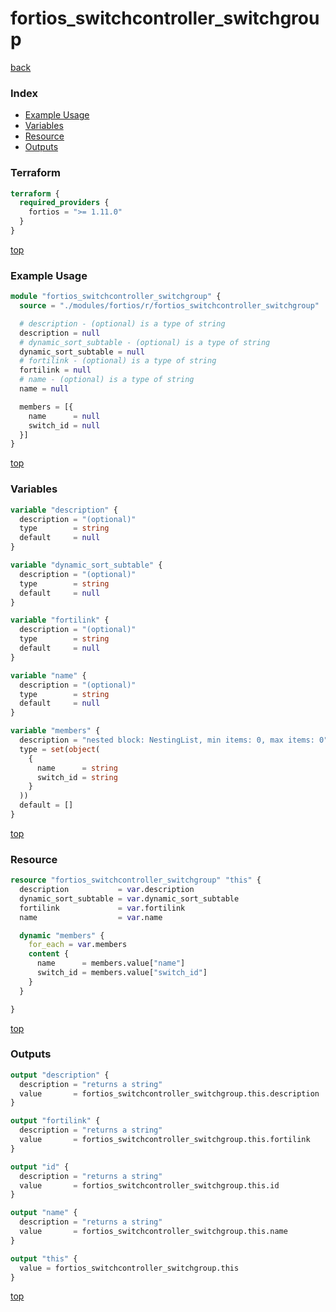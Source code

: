 # fortios_switchcontroller_switchgroup

[back](../fortios.md)

### Index

- [Example Usage](#example-usage)
- [Variables](#variables)
- [Resource](#resource)
- [Outputs](#outputs)

### Terraform

```terraform
terraform {
  required_providers {
    fortios = ">= 1.11.0"
  }
}
```

[top](#index)

### Example Usage

```terraform
module "fortios_switchcontroller_switchgroup" {
  source = "./modules/fortios/r/fortios_switchcontroller_switchgroup"

  # description - (optional) is a type of string
  description = null
  # dynamic_sort_subtable - (optional) is a type of string
  dynamic_sort_subtable = null
  # fortilink - (optional) is a type of string
  fortilink = null
  # name - (optional) is a type of string
  name = null

  members = [{
    name      = null
    switch_id = null
  }]
}
```

[top](#index)

### Variables

```terraform
variable "description" {
  description = "(optional)"
  type        = string
  default     = null
}

variable "dynamic_sort_subtable" {
  description = "(optional)"
  type        = string
  default     = null
}

variable "fortilink" {
  description = "(optional)"
  type        = string
  default     = null
}

variable "name" {
  description = "(optional)"
  type        = string
  default     = null
}

variable "members" {
  description = "nested block: NestingList, min items: 0, max items: 0"
  type = set(object(
    {
      name      = string
      switch_id = string
    }
  ))
  default = []
}
```

[top](#index)

### Resource

```terraform
resource "fortios_switchcontroller_switchgroup" "this" {
  description           = var.description
  dynamic_sort_subtable = var.dynamic_sort_subtable
  fortilink             = var.fortilink
  name                  = var.name

  dynamic "members" {
    for_each = var.members
    content {
      name      = members.value["name"]
      switch_id = members.value["switch_id"]
    }
  }

}
```

[top](#index)

### Outputs

```terraform
output "description" {
  description = "returns a string"
  value       = fortios_switchcontroller_switchgroup.this.description
}

output "fortilink" {
  description = "returns a string"
  value       = fortios_switchcontroller_switchgroup.this.fortilink
}

output "id" {
  description = "returns a string"
  value       = fortios_switchcontroller_switchgroup.this.id
}

output "name" {
  description = "returns a string"
  value       = fortios_switchcontroller_switchgroup.this.name
}

output "this" {
  value = fortios_switchcontroller_switchgroup.this
}
```

[top](#index)